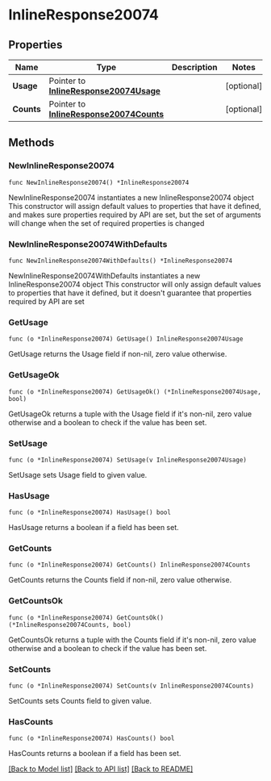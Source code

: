 # InlineResponse20074

## Properties

Name | Type | Description | Notes
------------ | ------------- | ------------- | -------------
**Usage** | Pointer to [**InlineResponse20074Usage**](InlineResponse20074Usage.md) |  | [optional] 
**Counts** | Pointer to [**InlineResponse20074Counts**](InlineResponse20074Counts.md) |  | [optional] 

## Methods

### NewInlineResponse20074

`func NewInlineResponse20074() *InlineResponse20074`

NewInlineResponse20074 instantiates a new InlineResponse20074 object
This constructor will assign default values to properties that have it defined,
and makes sure properties required by API are set, but the set of arguments
will change when the set of required properties is changed

### NewInlineResponse20074WithDefaults

`func NewInlineResponse20074WithDefaults() *InlineResponse20074`

NewInlineResponse20074WithDefaults instantiates a new InlineResponse20074 object
This constructor will only assign default values to properties that have it defined,
but it doesn't guarantee that properties required by API are set

### GetUsage

`func (o *InlineResponse20074) GetUsage() InlineResponse20074Usage`

GetUsage returns the Usage field if non-nil, zero value otherwise.

### GetUsageOk

`func (o *InlineResponse20074) GetUsageOk() (*InlineResponse20074Usage, bool)`

GetUsageOk returns a tuple with the Usage field if it's non-nil, zero value otherwise
and a boolean to check if the value has been set.

### SetUsage

`func (o *InlineResponse20074) SetUsage(v InlineResponse20074Usage)`

SetUsage sets Usage field to given value.

### HasUsage

`func (o *InlineResponse20074) HasUsage() bool`

HasUsage returns a boolean if a field has been set.

### GetCounts

`func (o *InlineResponse20074) GetCounts() InlineResponse20074Counts`

GetCounts returns the Counts field if non-nil, zero value otherwise.

### GetCountsOk

`func (o *InlineResponse20074) GetCountsOk() (*InlineResponse20074Counts, bool)`

GetCountsOk returns a tuple with the Counts field if it's non-nil, zero value otherwise
and a boolean to check if the value has been set.

### SetCounts

`func (o *InlineResponse20074) SetCounts(v InlineResponse20074Counts)`

SetCounts sets Counts field to given value.

### HasCounts

`func (o *InlineResponse20074) HasCounts() bool`

HasCounts returns a boolean if a field has been set.


[[Back to Model list]](../README.md#documentation-for-models) [[Back to API list]](../README.md#documentation-for-api-endpoints) [[Back to README]](../README.md)


